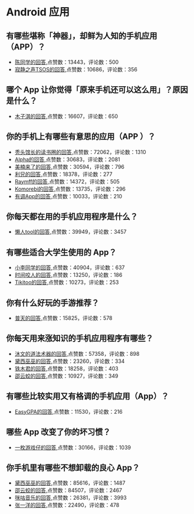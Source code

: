 #  Android 应用 
## 有哪些堪称「神器」，却鲜为人知的手机应用（APP）？
- [陈同学的回答](https://www.zhihu.com/question/52857778/answer/448013112),点赞数：13443，评论数：500
- [寂静之声TSOS的回答](https://www.zhihu.com/question/52857778/answer/373570520),点赞数：10686，评论数：356
## 哪个 App 让你觉得「原来手机还可以这么用」？原因是什么？
- [木子淇的回答](https://www.zhihu.com/question/20747512/answer/549728127),点赞数：16607，评论数：650
## 你的手机上有哪些有意思的应用（APP ）？
- [秃头馆长的读书圈的回答](https://www.zhihu.com/question/31476726/answer/52484181),点赞数：72062，评论数：1310
- [Alpha的回答](https://www.zhihu.com/question/31476726/answer/389004295),点赞数：30683，评论数：2081
- [美楠来了的回答](https://www.zhihu.com/question/31476726/answer/450573912),点赞数：30594，评论数：796
- [利兄的回答](https://www.zhihu.com/question/31476726/answer/341125090),点赞数：18378，评论数：277
- [Raymff的回答](https://www.zhihu.com/question/31476726/answer/53683976),点赞数：14372，评论数：505
- [Komorebi的回答](https://www.zhihu.com/question/31476726/answer/694182022),点赞数：13735，评论数：296
- [有调App的回答](https://www.zhihu.com/question/31476726/answer/367286009),点赞数：10033，评论数：210
## 你每天都在用的手机应用程序是什么？
- [懒人tool的回答](https://www.zhihu.com/question/342182450/answer/835615533),点赞数：39949，评论数：3457
## 有哪些适合大学生使用的 App？
- [小李同学的回答](https://www.zhihu.com/question/21482079/answer/1247273288),点赞数：40904，评论数：637
- [时间咬人的回答](https://www.zhihu.com/question/21482079/answer/1448833228),点赞数：13250，评论数：186
- [Tikitoo的回答](https://www.zhihu.com/question/21482079/answer/62087245),点赞数：10273，评论数：253
## 你有什么好玩的手游推荐？
- [普天的回答](https://www.zhihu.com/question/22748914/answer/151555575),点赞数：15825，评论数：578
## 你每天用来涨知识的手机应用程序有哪些？
- [沐文的道法术器的回答](https://www.zhihu.com/question/22043338/answer/687275998),点赞数：57358，评论数：898
- [黛西巫巫的回答](https://www.zhihu.com/question/22043338/answer/1946730484),点赞数：23260，评论数：334
- [铁木君的回答](https://www.zhihu.com/question/22043338/answer/1989452699),点赞数：18258，评论数：403
- [邵云蛟的回答](https://www.zhihu.com/question/22043338/answer/742996472),点赞数：10927，评论数：349
## 有哪些比较实用又有格调的手机应用（App）？
- [EasyGPA的回答](https://www.zhihu.com/question/30895291/answer/509937338),点赞数：11530，评论数：216
## 哪些 App 改变了你的坏习惯？
- [一枚游戏仔的回答](https://www.zhihu.com/question/21182063/answer/544933269),点赞数：30166，评论数：1039
## 你手机里有哪些不想卸载的良心 App？
- [黛西巫巫的回答](https://www.zhihu.com/question/319414486/answer/858137620),点赞数：85616，评论数：1487
- [邵云蛟的回答](https://www.zhihu.com/question/319414486/answer/749888588),点赞数：84507，评论数：2467
- [咪咕音乐的回答](https://www.zhihu.com/question/319414486/answer/1115532239),点赞数：26381，评论数：3993
- [张一洋的回答](https://www.zhihu.com/question/319414486/answer/899242376),点赞数：22490，评论数：478
